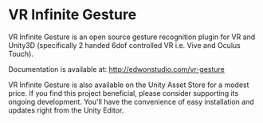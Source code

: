 # VR Infinite Gesture

VR Infinite Gesture is an open source gesture recognition plugin for VR and Unity3D (specifically 2 handed 6dof controlled VR i.e. Vive and Oculus Touch).

Documentation is available at: http://edwonstudio.com/vr-gesture

VR Infinite Gesture is also available on the Unity Asset Store for a modest price. If you find this project beneficial, please consider supporting its ongoing development. You'll have the convenience of easy installation and updates right from the Unity Editor. 
